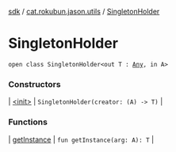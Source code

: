 [sdk](../../index.md) / [cat.rokubun.jason.utils](../index.md) / [SingletonHolder](./index.md)

# SingletonHolder

`open class SingletonHolder<out T : `[`Any`](https://kotlinlang.org/api/latest/jvm/stdlib/kotlin/-any/index.html)`, in A>`

### Constructors

| [&lt;init&gt;](-init-.md) | `SingletonHolder(creator: (A) -> T)` |

### Functions

| [getInstance](get-instance.md) | `fun getInstance(arg: A): T` |

